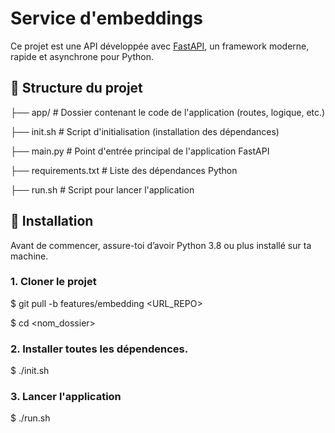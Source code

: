 # Service d'embeddings

Ce projet est une API développée avec [FastAPI](https://fastapi.tiangolo.com/), un framework moderne, rapide et asynchrone pour Python.

## 📁 Structure du projet

├── app/ # Dossier contenant le code de l'application (routes, logique, etc.)

├── init.sh # Script d'initialisation (installation des dépendances)

├── main.py # Point d'entrée principal de l'application FastAPI

├── requirements.txt # Liste des dépendances Python

├── run.sh # Script pour lancer l'application



## 🚀 Installation

Avant de commencer, assure-toi d’avoir Python 3.8 ou plus installé sur ta machine.

### 1. Cloner le projet 

$ git pull -b features/embedding <URL_REPO>

$ cd <nom_dossier>


### 2. Installer toutes les dépendences.

$ ./init.sh


### 3. Lancer l'application

$ ./run.sh
